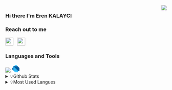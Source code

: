 <img src="https://media.giphy.com/media/c2lbMLWfL1mQ8/giphy.gif" align="right" widht="400" height="268">

### Hi there I'm Eren KALAYCI

### Reach out to me
<p align="left" dir="auto">
<a href="https://twitter.com/erenklyctr" rel="nofollow"><img align="center" src="https://raw.githubusercontent.com/rahuldkjain/github-profile-readme-generator/master/src/images/icons/Social/twitter.svg" height="25" width="25" style="max-width: 100%;"></a>
&nbsp;
<a href="https://www.linkedin.com/in/erenklyc/" rel="nofollow"><img align="center" src="https://raw.githubusercontent.com/rahuldkjain/github-profile-readme-generator/master/src/images/icons/Social/linked-in-alt.svg" height="25" width="25" style="max-width: 100%;"></a>
</p>

### Languages and Tools
<img src="https://avatars.githubusercontent.com/u/38549573?s=200&v=4" widht="25" height="25">
<img src="https://raw.githubusercontent.com/github/explore/80688e429a7d4ef2fca1e82350fe8e3517d3494d/topics/dart/dart.png" widht="25" height="25">

<details>
  <summary> 💡Github Stats </summary>
  <br>
  <img src="https://github-readme-stats.vercel.app/api?username=KLYCHUB&show_icons=true&theme=graywhite">
</details>  

<details>
  <summary> 💡Most Used Langues </summary>
  <br>
  <img src="https://github-readme-stats.vercel.app/api/top-langs/?username=KLYCHUB&layout=compact">
</details>  
